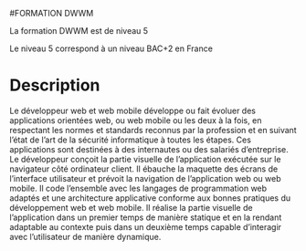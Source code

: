 #FORMATION DWWM

La formation DWWM est de niveau 5

Le niveau 5 correspond à un niveau BAC+2 en France

# Description

Le développeur web et web mobile développe ou fait évoluer des applications orientées web,
ou web mobile ou les deux à la fois, en respectant les normes et standards reconnus par la
profession et en suivant l’état de l’art de la sécurité informatique à toutes les étapes. Ces
applications sont destinées à des internautes ou des salariés d’entreprise. Le développeur
conçoit la partie visuelle de l’application exécutée sur le navigateur côté ordinateur client. Il
ébauche la maquette des écrans de l’interface utilisateur et prévoit la navigation de
l’application web ou web mobile. Il code l’ensemble avec les langages de programmation web
adaptés et une architecture applicative conforme aux bonnes pratiques du développement
web et web mobile. Il réalise la partie visuelle de l’application dans un premier temps de
manière statique et en la rendant adaptable au contexte puis dans un deuxième temps capable
d’interagir avec l’utilisateur de manière dynamique.


